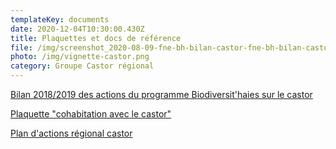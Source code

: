 ```yaml
---
templateKey: documents
date: 2020-12-04T10:30:00.430Z
title: Plaquettes et docs de référence
file: /img/screenshot_2020-08-09-fne-bh-bilan-castor-fne-bh-bilan-castor-pdf.png
photo: /img/vignette-castor.png
category: Groupe Castor régional
---
```

<a href="/img/fne-bh-bilan-castor.pdf" target="_blank">Bilan 2018/2019 des actions du programme Biodiversit'haies sur le castor</a>

<a href="/img/plaquette-castordeurasie.pdf" target="_blank">Plaquette "cohabitation avec le castor"</a>

<a href="/img/fiche-d-action-fusion-bd.pdf" target="_blank">Plan d'actions régional castor</a>